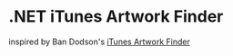 # .NET iTunes Artwork Finder

inspired by Ban Dodson's [iTunes Artwork Finder](https://github.com/bendodson/itunes-artwork-finder)
